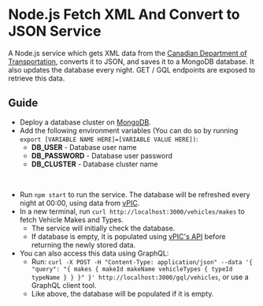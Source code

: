 # Node.js Fetch XML And Convert to JSON Service

A Node.js service which gets XML data from the [Canadian Department of Transportation](https://vpic.nhtsa.dot.gov/api), converts it to JSON, and saves it to a MongoDB database. It also updates the database every night. GET / GQL endpoints are exposed to retrieve this data.

## Guide
* Deploy a database cluster on [MongoDB](https://www.mongodb.com/).
* Add the following environment variables (You can do so by running `export [VARIABLE NAME HERE]=[VARIABLE VALUE HERE])`:
    * **DB_USER** - Database user name
    * **DB_PASSWORD** - Database user password
    * **DB_CLUSTER** - Database cluster name

<br />

* Run `npm start` to run the service. The database will be refreshed every night at 00:00, using data from [vPIC](https://vpic.nhtsa.dot.gov/api).
* In a new terminal, run `curl http://localhost:3000/vehicles/makes` to fetch Vehicle Makes and Types.
  * The service will initially check the database.
  * If database is empty, it is populated using [vPIC's API](https://vpic.nhtsa.dot.gov/api) before returning the newly stored data.
* You can also access this data using GraphQL:
  * Run: `curl -X POST -H "Content-Type: application/json" --data '{ "query": "{ makes { makeId makeName vehicleTypes { typeId typeName } } }" }' http://localhost:3000/gql/vehicles`, or use a GraphQL client tool.
  * Like above, the database will be populated if it is empty.
